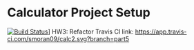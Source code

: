 # Calculator Project Setup
[![Build Status](https://app.travis-ci.com/smoran09/calc2.svg?branch=part5)](https://app.travis-ci.com/smoran09/calc2)]
HW3: Refactor
Travis CI link: https://app.travis-ci.com/smoran09/calc2.svg?branch=part5